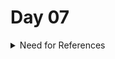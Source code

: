 # Day 07

<details>
<summary>
Need for References
</summary>
What happens to a balloon without the ribbon connecting it to the ground? Well, it escapes and becomes unusable.

![alt text](image.png)

<details>
<summary>
Understanding References - Try out
</summary>
An object is like a balloon and the reference variable is like the ribbon connecting it to the ground.

![alt text](image-1.png)

```
class Mobile:

    def __init__(self, price, brand):

        self.price = price

        self.brand = brand
 
mob1=Mobile(1000, "Apple")

print(mob1.price)

#We are able to access the object

#in subsequent lines because we

#have a reference variable. This is

```

<details>
<summary>
Object Without a Reference - Try out
</summary>
Just like a balloon without a ribbon, an object without a reference variable cannot be used later.

![alt text](image-2.png)

```
class Mobile:

    def __init__(self, price, brand):

        self.price = price

        self.brand = brand
 
Mobile(1000, "Apple")
```

Multiple References                       Can one balloon have multiple ribbons?
 
Multiple References - Try outProblem Statement
Just like a balloon can have multiple ribbons, an object can also have multiple reference variables. Both the references are referring to the same object. When you assign an already created object to a variable, a new object is not created.
class Mobile:

    def __init__(self, price, brand):

        print ("Inside constructor")

        self.price = price

        self.brand = brand
 
mob1=Mobile(1000, "Apple")

mob2=mob1

print ("Id of object referred by mob1 reference variable is :", id(mob1))

print ("Id of object referred by mob2 reference variable is :", id(mob2))

#mob1 and mob2 are reference variables to the same object
```

Reference variable - Summary                    
Reference variables hold the objects
We can create objects without reference variable as well
An object can have multiple reference variables
Assigning a new reference variable to an existing object does not create a new object


Q1 of 3outlined_flag
Analyze the below code snippet and identify how many objects and reference variables will be there at the end of line 9.
class Table:                 #Line1
    def __init__(self):      #Line2
        self.no_of_legs=4    #Line3
        self.glass_top=None  #Line4
        self.wooden_top=None #Line5
dining_table=Table()         #Line6
back_table=Table()           #Line7
front_table=back_table       #Line8
back_table=dining_table      #Line9
a) 2 Objects, 4 Reference Variables
b) 2 Objects, 3 Reference Variables
c) 4 Objects, 2 Reference Variables
d) 4 Objects, 3 Reference Variables
a
b
c
d
Q2 of 3outlined_flag
Analyze the below code snippet and identify how many reference variables refer to object created in Line 7 at the end of Line 11?
class Table:                  #Line1
    def __init__(self):       #Line2
        self.no_of_legs=4     #Line3
        self.glass_top=None   #Line4
        self.wooden_top=None  #Line5
dining_table=Table()          #Line6
back_table=Table()            #Line7
front_table=back_table        #Line8
back_table=dining_table       #Line9
dining_table=front_table      #Line10
front_table=back_table        #Line11
 
0
1
2
Q3 of 3outlined_flag
Consider the below code snippet:
class Table:                         #Line1
    def __init__(self):              #Line2
        self.no_of_legs=4            #Line3
        self.glass_top=None          #Line4
        self.wooden_top=None         #Line5
    def identify_rate(self):         #Line6
        if(self.glass_top==True):    #Line7
            rate=20000               #Line8
        elif(self.wooden_top==True): #Line9
            rate=30000               #Line10
        else:                        #Line11
            rate=0                   #Line12
        return rate                  #Line13
dining_table=Table()                 #Line14
Which among the following statements placed after line 14 will result in an error?
dining_table.no_of_legs=6
glass_top=True
print (dining_table.rate)


Problem Statement
A vehicle is identified by its mileage (in kms per litre) and fuel left (in litres) in the vehicle. From the fuel left, 5 litres will always be considered as reserve fuel. At any point of time, the driver of the vehicle may want to know:
the maximum distance that can be covered without using the reserve fuel
how many kms he/she has already travelled based on the initial fuel the vehicle had
Identify the class name and attributes so as to represent a vehicle from the information given.
__init__()
Vehicle
Car
identify_disctance_that_can_be_travelled()
mileage
fuel_left
identify_distance_travelled(initial_fuel)
Write a Python program to implement the class chosen with its attributes and methods based on the requirements given below:
identify_distance_that_can_be_travelled(): Return the distance that can be travelled by the vehicle without using the reserve fuel. If the fuel left is less than or equal to reserve fuel, the method should return 0.
identify_distance_travelled(initial_fuel): Return the distance so far travelled by the vehicle based on the initial fuel,fuel left and mileage.
Assume that initial fuel is always greater than fuel left.
Represent a vehicle and test your program by initializing the instance variables and invoking the appropriate methods.



__str__ - Try out                             or a more readable output when printing an object we can use the inbuilt special __str__ method. This method MUST return a string and this string will be used when the object is printed. This is useful in debugging as we can print the values of the attributes.              
```
```
class Shoe:
    def __init__(self,price,material):
        self.price=price
        self.material=material
    def __str__(self):
        print('str is calling')
        return "Shoe with price: " + str(self.price) + " and material: " + self.material
 
#Create an Instance
s1=Shoe(1000,'Canvas')
print(s1)
```

## Private Data Access - Try out         

Problem Statement
We can put a lock on that data by adding a double underscore in front of it, as shown in below code.
Adding a double underscore makes the attribute a private attribute. 
Private attributes are those which are accessible only inside the class. 
This method of restricting access to our data is called encapsulation.

```
class Customer:
    def __init__(self, cust_id, name, age, wallet_balance):
        self.cust_id = cust_id
        self.name = name
        self.age = age
        self.__wallet_balance = wallet_balance
 
    def update_balance(self,amount):
        if amount < 1000 and amount > 0:
            self.wallet_balance += amount
    def show_balance(self):
            print("The balance is ",self.wallet_balance)
 
c1=Customer(100, "Gopal", 24, 1000)
c1.update_balance(500)
c1.show_balance()
print(c1.__wallet_balance)
```

Private Data Update - Caution !    Problem Statement
If we try to assign a value to a private variable, we end up creating a new attribute in python. Thus this code does not give an error, but it is logically flawed and does not produce the intended result.  
```
class Customer:
    def __init__(self, cust_id, name, age, wallet_balance):
        self.cust_id = cust_id
        self.name = name
        self.age = age
        self.__wallet_balance = wallet_balance
 
    def update_balance(self, amount):
        if amount < 1000 and amount > 0:
            self.__wallet_balance += amount
 
    def show_balance(self):
        print ("The balance is ",self.__wallet_balance)
 
c1=Customer(100, "Gopal", 24, 1000)
c1.__wallet_balance = 10000000000
c1.show_balance()
```

## Inheritance

Single Level Inheritance - Try out
 
Problem Statement
Single inheritance enables a derived class to inherit properties and behavior from a single parent class.
Run the below code and observe the output.
 
class Phone:
   def __init__(self, price, brand, camera):
       print ("Inside phone constructor")
       self.__price = price
       self.brand = brand
       self.camera = camera
 
   def buy(self):
       print ("Buying a phone")
 
   def return_phone(self):
       print ("Returning a phone")
 
class SmartPhone(Phone):
   pass
 
SmartPhone(1000,"Apple","13px").buy()
 
 
Multi Level Inheritance - Try out
 
Problem Statement
If a class is derived from another derived class then it is called multilevel inheritance.
Run the below code and observe the output.
class Product:
   def review(self):
       print ("Product customer review")
 
class Phone(Product):
   def __init__(self, price, brand, camera):
       print ("Inside phone constructor")
       self.__price = price
       self.brand = brand
       self.camera = camera
 
   def buy(self):
       print ("Buying a phone")
 
   def return_phone(self):
       print ("Returning a phone")
 
class SmartPhone(Phone):
   pass
 
s=SmartPhone(20000, "Apple", 12)
 
s.buy()
s.review()
 
 
Multiple Inheritance - Try out
 
Problem Statement
If a class is derived from two or more base classes then it is called multiple inheritance.
Run the below code and observe the output.
 
 
class Phone:
   def __init__(self, price, brand, camera):
       print ("Inside phone constructor")
       self.__price = price
       self.brand = brand
       self.camera = camera
 
   def buy(self):
       print ("Buying a phone")
 
   def return_phone(self):
       print ("Returning a phone")
 
class Product:
   def review(self):
       print ("Customer review")
 
class SmartPhone(Phone, Product):
   pass
 
s=SmartPhone(20000, "Apple", 12)
 
s.buy()
s.review()
 
 
 
Multiple Inheritance Contd. - Try out
 
Problem Statement
When a child is inheriting from multiple parents, and if there is a common behavior to be inherited, it inherits the method in Parent class which is first in the list. In our example, the buy() of Product is inherited as it appears first in the list.
 
 
class Phone:
   def __init__(self, price, brand, camera):
       print ("Inside phone constructor")
       self.__price = price
       self.brand = brand
       self.camera = camera
 
   def buy(self):
       print ("Buying a phone")
 
   def return_phone(self):
       print ("Returning a phone")
 
class Product:
   def buy(self):
       print ("Product buy method")
 
class SmartPhone(Phone,Product,):
   pass
 
s=SmartPhone(20000, "Apple", 12)
 
s.buy()
 
 
Hierarchical Inheritance - Try out
 
Problem Statement
When several classes are derived from common base class it is called hierarchical inheritance.
Run the below code and observe the output.
 
 
 
class Phone:
   def __init__(self, price, brand, camera):
       print ("Inside phone constructor")
       self.__price = price
       self.brand = brand
       self.camera = camera
 
   def buy(self):
       print ("Buying a phone")
 
   def return_phone(self):
       print ("Returning a phone")
 
class SmartPhone(Phone):
   pass
 
class FeaturePhone(Phone):
   pass
 
SmartPhone(1000,"Apple","13px").buy()
 

## Method overloading

Encapsulation
Inheritance
Abstraction
Polymorphism